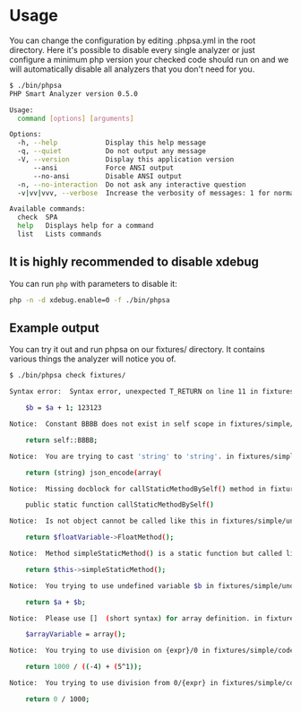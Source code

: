 # Usage

You can change the configuration by editing .phpsa.yml in the root directory. Here it's possible to disable every single analyzer or just configure a minimum php version your checked code should run on and we will automatically disable all analyzers that you don't need for you.

```sh
$ ./bin/phpsa
PHP Smart Analyzer version 0.5.0

Usage:
  command [options] [arguments]

Options:
  -h, --help            Display this help message
  -q, --quiet           Do not output any message
  -V, --version         Display this application version
      --ansi            Force ANSI output
      --no-ansi         Disable ANSI output
  -n, --no-interaction  Do not ask any interactive question
  -v|vv|vvv, --verbose  Increase the verbosity of messages: 1 for normal output, 2 for more verbose output and 3 for debug

Available commands:
  check  SPA
  help   Displays help for a command
  list   Lists commands
```

## It is highly recommended to disable xdebug

You can run `php` with parameters to disable it:

```sh
php -n -d xdebug.enable=0 -f ./bin/phpsa
```

## Example output

You can try it out and run phpsa on our fixtures/ directory. It contains various things the analyzer will notice you of.

```sh
$ ./bin/phpsa check fixtures/

Syntax error:  Syntax error, unexpected T_RETURN on line 11 in fixtures/simple/syntax/Error2.php 

    $b = $a + 1; 123123

Notice:  Constant BBBB does not exist in self scope in fixtures/simple/undefined/Const.php on 29 [undefined-const]

    return self::BBBB; 

Notice:  You are trying to cast 'string' to 'string'. in fixtures/simple/code-smell/StandardFunctionCall.php on 16 [stupid.cast]

    return (string) json_encode(array(

Notice:  Missing docblock for callStaticMethodBySelf() method in fixtures/Compiling/Expression/StaticCall.php on 18 [missing-docblock]

    public static function callStaticMethodBySelf()

Notice:  Is not object cannot be called like this in fixtures/simple/undefined/MCall.php on 101 [mcall.not-object]

    return $floatVariable->FloatMethod(); 

Notice:  Method simpleStaticMethod() is a static function but called like class method in fixtures/simple/undefined/MCall.php on 119 [mcall.static]

    return $this->simpleStaticMethod(); 

Notice:  You trying to use undefined variable $b in fixtures/simple/undefined/LocalVariable.php on 13 [undefined-variable]

    return $a + $b; 

Notice:  Please use []  (short syntax) for array definition. in fixtures/simple/undefined/MCall.php on 79 [array.short-syntax]

    $arrayVariable = array(); 

Notice:  You trying to use division on {expr}/0 in fixtures/simple/code-smell/DivisionZero.php on 52 [division-zero]

    return 1000 / ((-4) + (5^1)); 

Notice:  You trying to use division from 0/{expr} in fixtures/simple/code-smell/DivisionZero.php on 60 [division-zero]

    return 0 / 1000; 

```
